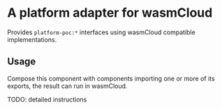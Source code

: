 # A platform adapter for wasmCloud

Provides `platform-poc:*` interfaces using wasmCloud compatible implementations.

## Usage

Compose this component with components importing one or more of its exports, the result can run in wasmCloud.

TODO: detailed instructions

